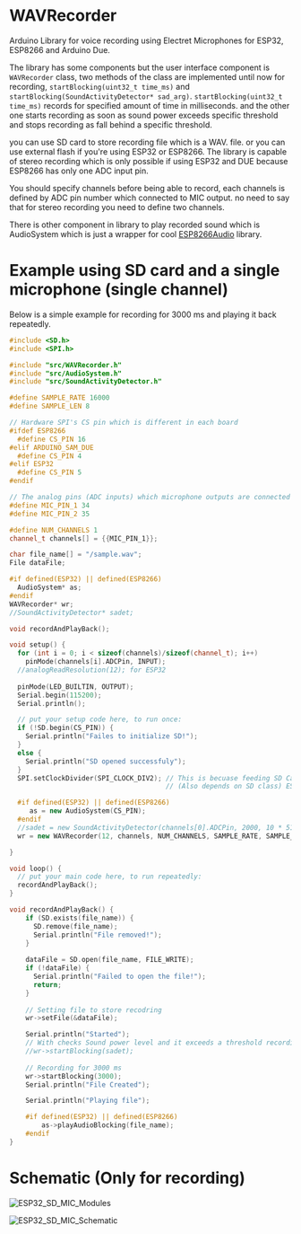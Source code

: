 # WAVRecorder
Arduino Library for voice recording using Electret Microphones for ESP32, ESP8266 and Arduino Due.

The library has some components but the user interface component is <code>WAVRecorder</code> class, two methods of the class are implemented until now for recording, <code>startBlocking(uint32_t time_ms)</code> and <code>startBlocking(SoundActivityDetector* sad_arg)</code>.
<code>startBlocking(uint32_t time_ms)</code> records for specified amount of time in milliseconds. and the other one starts recording as soon as sound power exceeds specific threshold and stops recording as fall behind a specific threshold.

you can use SD card to store recording file which is a WAV. file. or you can use external flash if you're using ESP32 or ESP8266. The library is capable of stereo recording which is only possible if using ESP32 and DUE because ESP8266 has only one ADC input pin.

You should specify channels before being able to record, each channels is defined by ADC pin number which connected to MIC output. no need to say that for stereo recording you need to define two channels.

There is other component in library to play recorded sound which is AudioSystem which is just a wrapper for cool [ESP8266Audio](https://github.com/earlephilhower/ESP8266Audio) library.

# Example using SD card and a single microphone (single channel)
Below is a simple example for recording for 3000 ms and playing it back repeatedly. 
```cpp
#include <SD.h>
#include <SPI.h>

#include "src/WAVRecorder.h"
#include "src/AudioSystem.h"
#include "src/SoundActivityDetector.h"

#define SAMPLE_RATE 16000
#define SAMPLE_LEN 8

// Hardware SPI's CS pin which is different in each board
#ifdef ESP8266 
  #define CS_PIN 16
#elif ARDUINO_SAM_DUE
  #define CS_PIN 4
#elif ESP32
  #define CS_PIN 5
#endif

// The analog pins (ADC inputs) which microphone outputs are connected to.
#define MIC_PIN_1 34
#define MIC_PIN_2 35

#define NUM_CHANNELS 1
channel_t channels[] = {{MIC_PIN_1}};

char file_name[] = "/sample.wav";
File dataFile;

#if defined(ESP32) || defined(ESP8266)
  AudioSystem* as;
#endif
WAVRecorder* wr;
//SoundActivityDetector* sadet;

void recordAndPlayBack();

void setup() {
  for (int i = 0; i < sizeof(channels)/sizeof(channel_t); i++)
    pinMode(channels[i].ADCPin, INPUT);
  //analogReadResolution(12); for ESP32
  
  pinMode(LED_BUILTIN, OUTPUT);
  Serial.begin(115200);
  Serial.println();

  // put your setup code here, to run once:
  if (!SD.begin(CS_PIN)) {
    Serial.println("Failes to initialize SD!");
  }
  else {
    Serial.println("SD opened successfuly");
  }
  SPI.setClockDivider(SPI_CLOCK_DIV2); // This is becuase feeding SD Card with more than 40 Mhz, leads to unstable operation. 
                                       // (Also depends on SD class) ESP8266 & ESP32 SPI clock with no division is 80 Mhz.

  #if defined(ESP32) || defined(ESP8266)
     as = new AudioSystem(CS_PIN);
  #endif
  //sadet = new SoundActivityDetector(channels[0].ADCPin, 2000, 10 * 512, 6 * 512, &Serial);
  wr = new WAVRecorder(12, channels, NUM_CHANNELS, SAMPLE_RATE, SAMPLE_LEN, &Serial);

}

void loop() {
  // put your main code here, to run repeatedly:
  recordAndPlayBack();    
}

void recordAndPlayBack() {
    if (SD.exists(file_name)) {
      SD.remove(file_name);
      Serial.println("File removed!");
    }
   
    dataFile = SD.open(file_name, FILE_WRITE);
    if (!dataFile) {
      Serial.println("Failed to open the file!");  
      return;
    }
    
    // Setting file to store recodring 
    wr->setFile(&dataFile);

    Serial.println("Started");
    // With checks Sound power level and it exceeds a threshold recording starts and stops recording when power fall behind another threshold.
    //wr->startBlocking(sadet);
    
    // Recording for 3000 ms
    wr->startBlocking(3000);
    Serial.println("File Created");

    Serial.println("Playing file");

    #if defined(ESP32) || defined(ESP8266)
        as->playAudioBlocking(file_name); 
    #endif
}
```

# Schematic (Only for recording)

![ESP32_SD_MIC_Modules](https://user-images.githubusercontent.com/49995349/113865590-81608200-97c1-11eb-8358-1e5240453541.png)

![ESP32_SD_MIC_Schematic](https://user-images.githubusercontent.com/49995349/113865596-8291af00-97c1-11eb-9c91-3bbae1eda749.png)

